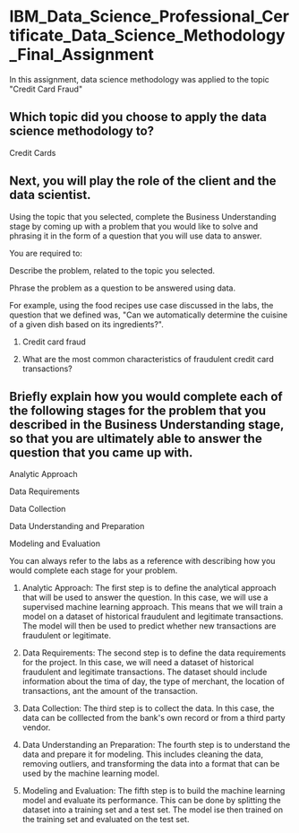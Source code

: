 # IBM_Data_Science_Professional_Certificate_Data_Science_Methodology_Final_Assignment
In this assignment, data science methodology was applied to the topic "Credit Card Fraud"


## Which topic did you choose to apply the data science methodology to? 

Credit Cards


## Next, you will play the role of the client and the data scientist. 

Using the topic that you selected, complete the Business Understanding stage by coming up with a problem that you would like to solve and phrasing it in the form of a question that you will use data to answer. 

You are required to:

Describe the problem, related to the topic you selected.

Phrase the problem as a question to be answered using data.

For example, using the food recipes use case discussed in the labs, the question that we defined was, "Can we automatically determine the cuisine of a given dish based on its ingredients?".

1. Credit card fraud

2. What are the most common characteristics of fraudulent credit card transactions?


## Briefly explain how you would complete each of the following stages for the problem that you described in the Business Understanding stage, so that you are ultimately able to answer the question that you came up with. 

Analytic Approach

Data Requirements

Data Collection

Data Understanding and Preparation

Modeling and Evaluation

You can always refer to the labs as a reference with describing how you would complete each stage for your problem.

1. Analytic Approach: The first step is to define the analytical approach that will be used to answer the question. In this case, we will use a supervised machine learning approach. This means that we will train a model on a dataset of historical fraudulent and legitimate transactions. The model will then be used to predict whether new transactions are fraudulent or legitimate.
   
2. Data Requirements: The second step is to define the data requirements for the project. In this case, we will need a dataset of historical fraudulent and legitimate transactions. The dataset should include information about the tima of day, the type of merchant, the location of transactions, ant the amount of the transaction.

3. Data Collection: The third step is to collect the data. In this case, the data can be colllected from the bank's own record or from a third party vendor.

4. Data Understanding an Preparation: The fourth step is to understand the data and prepare it for modeling. This includes cleaning the data, removing outliers, and transforming the data into a format that can be used by the machine learning model.
   
5. Modeling and Evaluation: The fifth step is to build the machine learning model and evaluate its performance. This can be done by splitting the dataset into a training set and a test set. The model ise then trained on the training set and evaluated on the test set.


